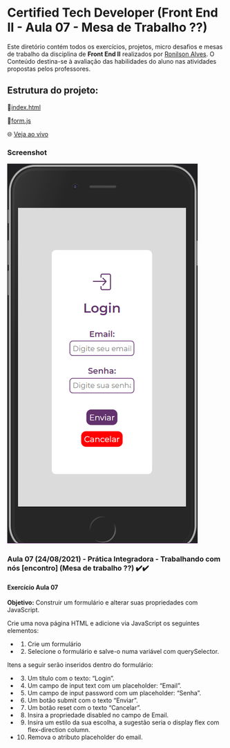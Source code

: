 # Certified Tech Developer (Front End II - Aula 07 - Mesa de Trabalho ??)
Este diretório contém todos os exercícios, projetos, micro desafios e mesas de trabalho da disciplina de <b>Front End II</b> realizados por [Ronilson Alves](https://linkedin.com/in/ronilsonalves).
O Conteúdo destina-se à avaliação das habilidades do aluno nas atividades propostas pelos professores.

## Estrutura do projeto:
📄[index.html](/FrontEndII/Aula07/index.html)

📄[form.js](/FrontEndII/Aula07/Encontro/js/form.js) 

🌐 [Veja ao vivo](https://ronilsonalves.github.io/CertifiedTechDeveloper/FrontEndII/Aula07/Encontro/index.html)

### Screenshot
![](./img/print/cel.png)

### Aula 07 (24/08/2021) - Prática Integradora - Trabalhando com nós [encontro] (Mesa de trabalho ??) ✔️✔️
#### Exercício Aula 07
<b>Objetivo:</b> Construir um formulário e alterar suas propriedades com JavaScript.

Crie uma nova página HTML e adicione via JavaScript os seguintes elementos:

- 1. Crie um formulário
- 2. Selecione o formulário e salve-o numa variável com querySelector.

Itens a seguir serão inseridos dentro do formulário:

- 3. Um título com o texto: “Login”.
- 4. Um campo de input text com um placeholder: “Email”.
- 5. Um campo de input password com um placeholder: “Senha”.
- 6. Um botão submit com o texto “Enviar”.
- 7. Um botão reset com o texto “Cancelar”.
- 8. Insira a propriedade disabled no campo de Email.
- 9. Insira um estilo da sua escolha, a sugestão seria o display flex com flex-direction column.
- 10. Remova o atributo placeholder do email.